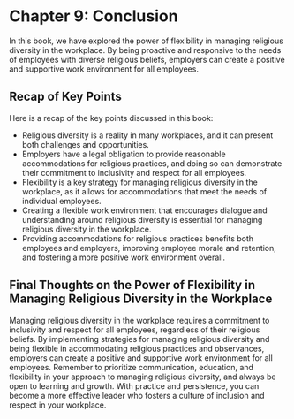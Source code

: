 Chapter 9: Conclusion
=====================

In this book, we have explored the power of flexibility in managing religious diversity in the workplace. By being proactive and responsive to the needs of employees with diverse religious beliefs, employers can create a positive and supportive work environment for all employees.

Recap of Key Points
-------------------

Here is a recap of the key points discussed in this book:

* Religious diversity is a reality in many workplaces, and it can present both challenges and opportunities.
* Employers have a legal obligation to provide reasonable accommodations for religious practices, and doing so can demonstrate their commitment to inclusivity and respect for all employees.
* Flexibility is a key strategy for managing religious diversity in the workplace, as it allows for accommodations that meet the needs of individual employees.
* Creating a flexible work environment that encourages dialogue and understanding around religious diversity is essential for managing religious diversity in the workplace.
* Providing accommodations for religious practices benefits both employees and employers, improving employee morale and retention, and fostering a more positive work environment overall.

Final Thoughts on the Power of Flexibility in Managing Religious Diversity in the Workplace
-------------------------------------------------------------------------------------------

Managing religious diversity in the workplace requires a commitment to inclusivity and respect for all employees, regardless of their religious beliefs. By implementing strategies for managing religious diversity and being flexible in accommodating religious practices and observances, employers can create a positive and supportive work environment for all employees. Remember to prioritize communication, education, and flexibility in your approach to managing religious diversity, and always be open to learning and growth. With practice and persistence, you can become a more effective leader who fosters a culture of inclusion and respect in your workplace.


